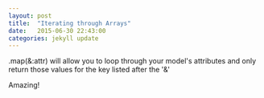 ```yaml
---
layout: post
title:  "Iterating through Arrays"
date:   2015-06-30 22:43:00
categories: jekyll update
---
```



.map(&:attr) will allow you to loop through your model's attributes and only return those values for the key listed after the '&'

Amazing!